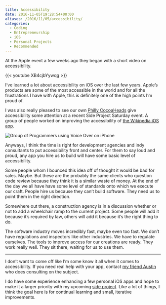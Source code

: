 ```yaml
---
title: Accessibility
date: 2016-11-05T19:28:54+00:00
aliases: /2016/11/05/accessibility/
categories:
  - Coding
  - Entrepreneurship
  - iOS
  - Personal Projects
  - Recommended
---
```


At the Apple event a few weeks ago they began with a short video on accessibility.

{{< youtube XB4cjbYywqg >}}

I&#8217;ve learned a lot about accessibility on iOS over the last few years. Apple&#8217;s products are some of the most accessible in the world and for all the frustrations I have with Apple, this is definitely one of the high points I&#8217;m proud of.

I was also really pleased to see our own [Philly CocoaHeads][1] give accessibility some attention at a recent Side Project Saturday event. A group of people worked on improving the accessibility of [the Wikipedia iOS app][2].

![Group of Programmers using Voice Over on iPhone][3]

Anyways, I think the time is right for development agencies and indy consultants to put accessibility front and center. For them to say loud and proud, any app you hire us to build will have some basic level of accessibility.

Some people whom I bounced this idea off of thought it would be bad for sales. Maybe. But these are the probably the same clients who question code review because they think it is a similar waste of money. At the end of the day we all have have some level of standards onto which we execute our craft. People hire us because they can&#8217;t build software. They need us to point them in the right direction.

Somewhere out there, a construction agency is in a discussion whether or not to add a wheelchair ramp to the current project. Some people will add it because it&#8217;s required by law, others will add it because it&#8217;s the right thing to do.

The software industry moves incredibly fast, maybe even too fast. We don&#8217;t have regulations and inspectors like other industries. We have to regulate ourselves. The tools to improve access for our creations are ready. They work really well. They sit there, waiting for us to use them.

---

I don&#8217;t want to come off like I&#8217;m some know it all when it comes to accessibility. If you need real help with your app, contact [my friend Austin][4] who does consulting on the subject.

I do have some experience enhancing a few personal iOS apps and hope to make it a larger priority with my upcoming [side project][5]. Like a lot of things, I think the goal here is for continual learning and small, iterative improvements.

[1]: https://www.meetup.com/PhillyCocoaHeads/
[2]: https://github.com/wikimedia/wikipedia-ios
[3]: http://mikezornek.com/media/images/sps-accessibility.jpeg "Group of Programmers using Voice Over on iPhone"
[4]: http://austinseraphin.com/
[5]: http://restedexperience.com/

